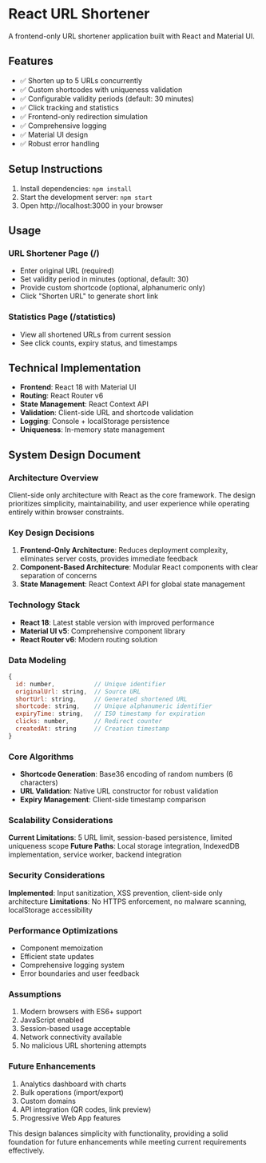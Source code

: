 # React URL Shortener

A frontend-only URL shortener application built with React and Material UI.

## Features
- ✅ Shorten up to 5 URLs concurrently
- ✅ Custom shortcodes with uniqueness validation
- ✅ Configurable validity periods (default: 30 minutes)
- ✅ Click tracking and statistics
- ✅ Frontend-only redirection simulation
- ✅ Comprehensive logging
- ✅ Material UI design
- ✅ Robust error handling

## Setup Instructions
1. Install dependencies: `npm install`
2. Start the development server: `npm start`
3. Open http://localhost:3000 in your browser

## Usage
### URL Shortener Page (/)
- Enter original URL (required)
- Set validity period in minutes (optional, default: 30)
- Provide custom shortcode (optional, alphanumeric only)
- Click "Shorten URL" to generate short link

### Statistics Page (/statistics)
- View all shortened URLs from current session
- See click counts, expiry status, and timestamps

## Technical Implementation
- **Frontend**: React 18 with Material UI
- **Routing**: React Router v6
- **State Management**: React Context API
- **Validation**: Client-side URL and shortcode validation
- **Logging**: Console + localStorage persistence
- **Uniqueness**: In-memory state management

## System Design Document

### Architecture Overview
Client-side only architecture with React as the core framework. The design prioritizes simplicity, maintainability, and user experience while operating entirely within browser constraints.

### Key Design Decisions
1. **Frontend-Only Architecture**: Reduces deployment complexity, eliminates server costs, provides immediate feedback
2. **Component-Based Architecture**: Modular React components with clear separation of concerns
3. **State Management**: React Context API for global state management

### Technology Stack
- **React 18**: Latest stable version with improved performance
- **Material UI v5**: Comprehensive component library
- **React Router v6**: Modern routing solution

### Data Modeling
```javascript
{
  id: number,           // Unique identifier
  originalUrl: string,  // Source URL
  shortUrl: string,     // Generated shortened URL
  shortcode: string,    // Unique alphanumeric identifier
  expiryTime: string,   // ISO timestamp for expiration
  clicks: number,       // Redirect counter
  createdAt: string     // Creation timestamp
}
```

### Core Algorithms
- **Shortcode Generation**: Base36 encoding of random numbers (6 characters)
- **URL Validation**: Native URL constructor for robust validation
- **Expiry Management**: Client-side timestamp comparison

### Scalability Considerations
**Current Limitations**: 5 URL limit, session-based persistence, limited uniqueness scope
**Future Paths**: Local storage integration, IndexedDB implementation, service worker, backend integration

### Security Considerations
**Implemented**: Input sanitization, XSS prevention, client-side only architecture
**Limitations**: No HTTPS enforcement, no malware scanning, localStorage accessibility

### Performance Optimizations
- Component memoization
- Efficient state updates
- Comprehensive logging system
- Error boundaries and user feedback

### Assumptions
1. Modern browsers with ES6+ support
2. JavaScript enabled
3. Session-based usage acceptable
4. Network connectivity available
5. No malicious URL shortening attempts

### Future Enhancements
1. Analytics dashboard with charts
2. Bulk operations (import/export)
3. Custom domains
4. API integration (QR codes, link preview)
5. Progressive Web App features

This design balances simplicity with functionality, providing a solid foundation for future enhancements while meeting current requirements effectively.